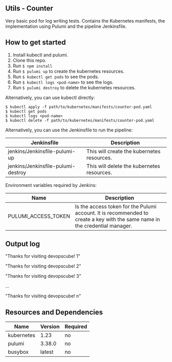 ## Utils - Counter 

Very basic pod for log writing tests. Contains the Kubernetes manifests, the implementation using Pulumi and the pipeline Jenkinsfile.

## How to get started

1. Install kubectl and pulumi.
2. Clone this repo.
3. Run `$ npm install`
4. Run `$ pulumi up` to create the kubernetes resources.
5. Run `$ kubectl get pods` to see the pods.
6. Run `$ kubectl logs <pod-name>` to see the logs.
7. Run `$ pulumi destroy` to delete the kubernetes resources.

Alternatively, you can use kubectl directly:

```
$ kubectl apply -f path/to/kubernetes/manifests/counter-pod.yaml
$ kubectl get pods
$ kubectl logs <pod-name>
$ kubectl delete -f path/to/kubernetes/manifests/counter-pod.yaml
```

Alternatively, you can use the Jenkinsfile to run the pipeline:

| Jenkinsfile                        | Description                                |
|------------------------------------|--------------------------------------------|
| jenkins/Jenkinsfile-pulumi-up      | This will create the kubernetes resources. |
| jenkins/Jenkinsfile-pulumi-destroy | This will delete the kubernetes resources. |

Environment variables required by Jenkins:

| Name                               | Description                                |
|------------------------------------|--------------------------------------------|
| PULUMI_ACCESS_TOKEN     | Is the access token for the Pulumi account. It is recommended to create a key with the same name in the credential manager. |


## Output log
"Thanks for visiting devopscube! 1"

"Thanks for visiting devopscube! 2"

"Thanks for visiting devopscube! 3"

...

"Thanks for visiting devopscube! n"


## Resources and Dependencies

| Name       | Version | Required |
|------------|---------|----------|
| kubernetes | 1.23    | no       |
| pulumi     | 3.38.0  | no       |
| busybox    | latest  | no       |



